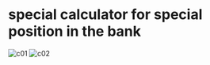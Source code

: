 # special calculator for special position in the bank

![c01](https://user-images.githubusercontent.com/66832992/147495867-f4ab96e8-09d7-43ac-b5a1-4ff41b054765.jpg)
![c02](https://user-images.githubusercontent.com/66832992/147495885-30a14337-db56-4063-9ed1-fd29dcfb9653.jpg)

